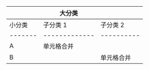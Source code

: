 |       | 大分类       |          |
|-------|-------------|----------|
| 小分类 | 子分类 1    | 子分类 2 |
|-------|-------------|----------|
| A     | 单元格合并   |          |
| B     |             | 单元格合并 |
